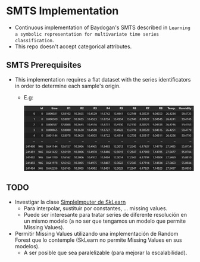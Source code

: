 # SMTS Implementation
- Continuous implementation of Baydogan's SMTS described in ``Learning a symbolic representation for multivariate time series classification``.
- This repo doesn't accept categorical attributes.

## SMTS Prerequisites
- This implementation requires a flat dataset with the series identificators in order to determine each sample's origin. 
  - E.g:

    ![Sample dataset](imgs/SampleDS.png)
    
## TODO
- Investigar la clase [SimpleImputer de SkLearn](https://scikit-learn.org/stable/modules/generated/sklearn.impute.SimpleImputer.html)
  - Para interpolar, sustituir por constantes, ... missing values.
  - Puede ser interesante para tratar series de diferente resolución en un mismo modelo (a no ser que tengamos un modelo que permite Missing Values).
- Permitir Missing Values utilizando una implementación de Random Forest que lo contemple (SkLearn no permite Missing Values en sus modelos).
  - A ser posible que sea paralelizable (para mejorar la escalabilidad).